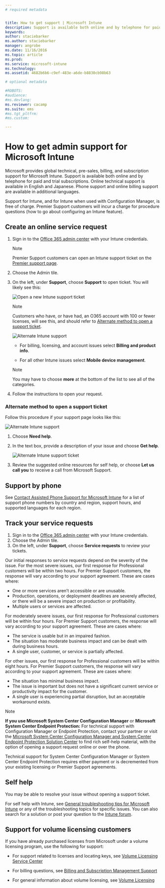 ```yaml
---
# required metadata


title: How to get support | Microsoft Intune
description: Support is available both online and by telephone for paid and trial subscriptions.
keywords:
author: staciebarkerms.author: staciebarker
manager: angrobe
ms.date: 11/16/2016
ms.topic: article
ms.prod:
ms.service: microsoft-intune
ms.technology:
ms.assetid: 4682b6b6-c9ef-483e-a6de-b8830cb98b63

# optional metadata

#ROBOTS:
#audience:
#ms.devlang:
ms.reviewer: cacamp
ms.suite: ems
#ms.tgt_pltfrm:
#ms.custom:

---
```


# How to get admin support for Microsoft Intune

Microsoft provides global technical, pre-sales, billing, and subscription support for Microsoft Intune. Support is available both online and by telephone for paid and trial subscriptions. Online technical support is available in English and Japanese. Phone support and online billing support are available in additional languages.

Support for Intune, and for Intune when used with Configuration Manager, is free of charge. Premier Support customers will incur a charge for procedure questions (how to go about configuring an Intune feature).

## Create an online service request

1.  Sign in to the [Office 365 admin center](https://portal.office.com) with your Intune credentials. 
	>[!NOTE]
	>
	>Premier Support customers can open an Intune support ticket on the [Premier support page](https://support.microsoft.com/en-us/premier/contacts).

2.  Choose the Admin tile.
3.  On the left, under **Support**, choose **Support** to open  ticket. You will likely see this:

	![Open a new Intune support ticket](../media/support-open-ticket.png)

	>[!NOTE]
	>
	>  Customers who have, or have had, an O365 account with 100 or fewer licenses, will see this, and should refer to [Alternate method to open a support ticket](#alternate-method-to-open-a-support-ticket).
	>  
	> ![Alternate Intune support](../media/alternate-support-ui.png)

    -   For billing, licensing, and account issues select **Billing and product info**.

    -   For all other Intune issues select **Mobile device management**.

    > [!NOTE]
    > You may have to choose **more** at the bottom of the list to see all of the categories.

3.  Follow the instructions to open your request. 

### Alternate method to open a support ticket

Follow this procedure if your support page looks like this:

![Alternate Intune support](../media/alternate-support-ui.png)


1. Choose **Need help**.
2. In the text box, provide a description of your issue and choose **Get help**.

	![Alternate Intune support ticket](../media/support-need-help.png)

3. Review the suggested online resources for self help, or choose **Let us call you** to receive a call from Microsoft Support.

## Support by phone
See [Contact Assisted Phone Support for Microsoft Intune](contact-assisted-phone-support-for-microsoft-intune.md) for a list of support phone numbers by country and region, support hours, and supported languages for each region.

## Track your service requests
1.  Sign in to the [Office 365 admin center](https://portal.office.com) with your Intune credentials. 
2.  Choose the Admin tile.
3.  On the left, under **Support**, choose **Service requests** to review your tickets. 

Our initial responses to service requests depend on the severity of the issue. For the most severe issues, our first response for Professional customers will be within two hours. For Premier Support customers, the response will vary according to your support agreement. These are cases where:

- One or more services aren’t accessible or are unusable. 
- Production, operations, or deployment deadlines are severely affected, or there will be a severe impact on production or profitability. 
- Multiple users or services are affected.

For moderately severe issues, our first response for Professional customers will be within four hours. For Premier Support customers, the response will vary according to your support agreement.  These are cases where:

- The service is usable but in an impaired fashion. 
- The situation has moderate business impact and can be dealt with during business hours. 
- A single user, customer, or service is partially affected.

For other issues, our first response for Professional customers will be within eight hours. For Premier Support customers, the response will vary according to your support agreement.  These are cases where:

- The situation has minimal business impact. 
- The issue is important but does not have a significant current service or productivity impact for the customer. 
- A single user is experiencing partial disruption, but an acceptable workaround exists.

> [!NOTE]
> **If you use Microsoft System Center Configuration Manager** or **Microsoft System Center Endpoint Protection:** For technical support with Configuration Manager or Endpoint Protection, contact your partner or visit the [Microsoft System Center Configuration Manager and System Center Endpoint Protection Solution Center](http://www.microsoft.com/en-us/server-cloud/products/system-center-2012-r2/resources.aspx) to find rich self-help material, with the option of opening a support request online or over the phone.
>
> Technical support for System Center Configuration Manager or System Center Endpoint Protection requires either payment or is decremented from your existing licensing or Premier Support agreements.

## Self help

You may be able to resolve your issue without opening a support ticket.

For self help with Intune, see [General troubleshooting tips for Microsoft Intune](general-troubleshooting-tips-for-microsoft-intune.md) or any of the troubleshooting topics for specific issues. You can also search for a solution or post your question to the [Intune forum](https://social.technet.microsoft.com/Forums/en-US/home?forum=microsoftintuneprod). 

## Support for volume licensing customers
If you have already purchased licenses from Microsoft under a volume licensing program, use the following for support:

-   For support related to licenses and locating keys, see [Volume Licensing Service Center](http://go.microsoft.com/fwlink/p/?LinkID=282016)

-   For billing questions, see [Billing and Subscription Management Support](http://support.microsoft.com/oas/default.aspx?prid=15371)

-   For general information about volume licensing, see [Volume Licensing](http://go.microsoft.com/fwlink/p/?LinkID=282015)
